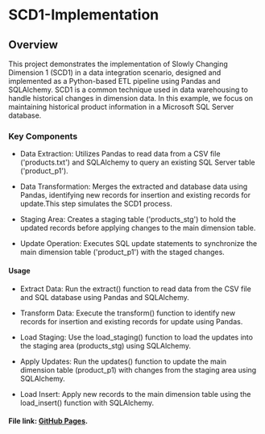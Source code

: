 # SCD1-Implementation

## Overview
This project demonstrates the implementation of Slowly Changing Dimension 1 (SCD1) in a data integration scenario, designed and implemented as a Python-based ETL pipeline using Pandas and SQLAlchemy. SCD1 is a common technique used in data warehousing to handle historical changes in dimension data. In this example, we focus on maintaining historical product information in a Microsoft SQL Server database.

### Key Components
* Data Extraction: Utilizes Pandas to read data from a CSV file ('products.txt') and SQLAlchemy to query an existing SQL Server table ('product_p1').

* Data Transformation: Merges the extracted and database data using Pandas, identifying new records for insertion and existing records for update.This step simulates the 
  SCD1 process.

* Staging Area: Creates a staging table ('products_stg') to hold the updated records before applying changes to the main dimension table.

* Update Operation: Executes SQL update statements to synchronize the main dimension table ('product_p1') with the staged changes.

#### Usage
* Extract Data: Run the extract() function to read data from the CSV file and SQL database using Pandas and SQLAlchemy.

* Transform Data: Execute the transform() function to identify new records for insertion and existing records for update using Pandas.

* Load Staging: Use the load_staging() function to load the updates into the staging area (products_stg) using SQLAlchemy.

* Apply Updates: Run the updates() function to update the main dimension table (product_p1) with changes from the staging area using SQLAlchemy.

* Load Insert: Apply new records to the main dimension table using the load_insert() function with SQLAlchemy.


#### File link: [GitHub Pages](https://pages.github.com/).

